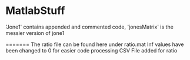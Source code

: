 # MatlabStuff

'Jone1' contains appended and commented code, 'jonesMatrix' is the messier version of jone1

=======
The ratio file can be found here under ratio.mat
Inf values have been changed to 0 for easier code processing
CSV File added for ratio
